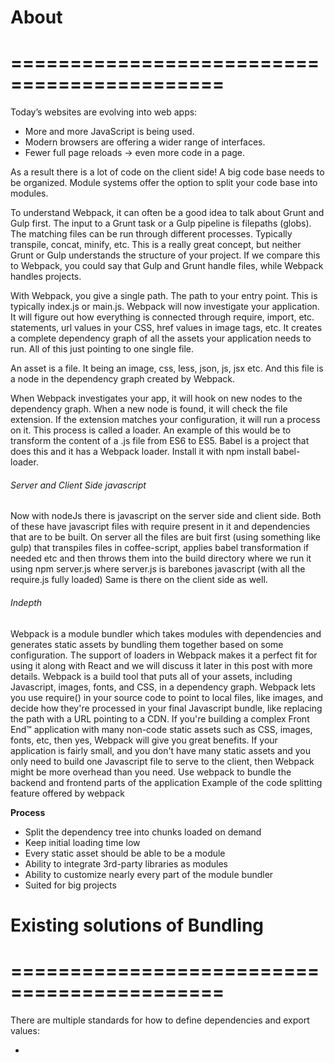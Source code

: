 # About
# ============================================
Today’s websites are evolving into web apps:
- More and more JavaScript is being used.
- Modern browsers are offering a wider range of interfaces.
- Fewer full page reloads → even more code in a page.

As a result there is a lot of code on the client side!
A big code base needs to be organized. Module systems offer the option to split your code base into modules.

To understand Webpack, it can often be a good idea to talk about Grunt and Gulp first. The input to a Grunt task or a Gulp pipeline is filepaths (globs). The matching files can be run through different processes. Typically transpile, concat, minify, etc. This is a really great concept, but neither Grunt or Gulp understands the structure of your project. If we compare this to Webpack, you could say that Gulp and Grunt handle files, while Webpack handles projects.

With Webpack, you give a single path. The path to your entry point. This is typically index.js or main.js. Webpack will now investigate your application. It will figure out how everything is connected through require, import, etc. statements, url values in your CSS, href values in image tags, etc. It creates a complete dependency graph of all the assets your application needs to run. All of this just pointing to one single file.

An asset is a file. It being an image, css, less, json, js, jsx etc. And this file is a node in the dependency graph created by Webpack.

When Webpack investigates your app, it will hook on new nodes to the dependency graph. When a new node is found, it will check the file extension. If the extension matches your configuration, it will run a process on it. This process is called a loader. An example of this would be to transform the content of a .js file from ES6 to ES5. Babel is a project that does this and it has a Webpack loader. Install it with npm install babel-loader.

###### Server and Client Side javascript
Now with nodeJs there is javascript on the server side and client side. Both of these have javascript files with require present in it and dependencies that are to be built.
On server all the files are buit first (using something like gulp) that transpiles files in coffee-script, applies babel transformation if needed etc and then throws them into the build directory where we run it using 
npm server.js 
where server.js is barebones javascript (with all the require.js fully loaded)
Same is there on the client side as well.

###### Indepth
Webpack is a module bundler which takes modules with dependencies and generates static assets by bundling them together based on some configuration.
The support of loaders in Webpack makes it a perfect fit for using it along with React and we will discuss it later in this post with more details.
Webpack is a build tool that puts all of your assets, including Javascript, images, fonts, and CSS, in a dependency graph. Webpack lets you use require() in your source code to point to local files, like images, and decide how they're processed in your final Javascript bundle, like replacing the path with a URL pointing to a CDN.
If you're building a complex Front End™ application with many non-code static assets such as CSS, images, fonts, etc, then yes, Webpack will give you great benefits.
If your application is fairly small, and you don't have many static assets and you only need to build one Javascript file to serve to the client, then Webpack might be more overhead than you need.
Use webpack to bundle the backend and frontend parts of the application
Example of the code splitting feature offered by webpack

**Process**
- Split the dependency tree into chunks loaded on demand
- Keep initial loading time low
- Every static asset should be able to be a module
- Ability to integrate 3rd-party libraries as modules
- Ability to customize nearly every part of the module bundler
- Suited for big projects


# Existing solutions of Bundling
# ============================================
There are multiple standards for how to define dependencies and export values:
- <script>-tag style (without a module system)
- CommonJS
- AMD and some dialects of it
- ES6 modules

###### <script>-tag style
**Javascript is loaded syncronously**
http://www.krux.com/blog/krux-engineers/synchronous-versus-asynchronous-tags-whats-the-big-deal/
http://stackoverflow.com/questions/8996852/load-and-execute-order-of-scripts
This is how you would handle a modularized code base if you didn’t use a module system.
```
<script src="module1.js"></script>
<script src="module2.js"></script>
<script src="libraryA.js"></script>
<script src="module3.js"></script>
```
Modules export an interface to the global object, i. e. the window object. Modules can access the interface of dependencies over the global object.
Common problems
- Conflicts in the global object.
- Order of loading is important.
- Developers have to resolve dependencies of modules/libraries.
- In big projects the list can get really long and difficult to manage.

Once you understand what Webpack does that’s most likely the second question that will come to mind: what possible benefits could this approach have? “Images and CSS? In my JS? What the hell man?”. Well consider this: for a long while we’ve been taught and trained to concatenate all the things into one single file; to be very preserving about our HTTP requests, yada yada.

This has led to one big downside which is that most people nowadays bundle all their assets into one single app.js file that is then included in all the pages. Which means most of the time on any given page you’re loading a ton of assets that aren’t required. And if you aren’t doing that, then you’re most likely including assets by hand on certain pages but not on others, which leads to a big mess of dependency trees to maintain and keep track of: on which pages is this dependency needed already? Which pages do the stylesheets A and B affect?

Neither approaches are right, nor wrong. Consider Webpack a middleground– it’s not just a build system or a bundler, it’s a wicked smart module packing system. Once properly configured, it’ll know more about your stack then even you do, and it’ll know better than you how to best optimize it.

###### Requiring Javascript Files
We graduated to concatenating and minifying our scripts in a build step:
**Old Method of Combining (like we did in rails)**
```
// build-script.js
var scripts = [  
    'jquery.min.js',
    'jquery.some.plugin.js',
    'main.js'
].concat().uglify().writeTo('bundle.js');

// Everything our app needs!
<script src="bundle.js"></script>
```
This still relied on the order of concatenated files. Even worse, the code could only communicate through global variables! The first script declared a global jQuery variable, then jquery.some.plugin.js created a new global, or modified the global jQuery object. Yuck.
Now we use CommonJS or ES6 modules to put our Javascript in a true dependency graph.
The browser doesn't support require(), so we use a build tool to transform the above files into a "bundled" file that the browser can execute properly.

###### Method 1 - CommonJs: synchronous require
This style uses a synchronous require method to load a dependency and return an exported interface. A module can specify exports by adding properties to the exports object or setting the value of module.exports.

```
require("module");
require("../file.js");
exports.doStuff = function() {};
module.exports = someValue;
```

It’s used server-side by node.js.
**Pros**
- Server-side modules can be reused.
- There are already many modules written in this style (npm).
- Very simple and easy to use.
  **Cons**
- Blocking calls do not apply well on networks. Network requests are asynchronous.
- No parallel require of multiple modules

###### Implementations
- node.js - server-side
- browserify
- modules-webmake - compile to one bundle
- wreq - client-side

###### Method 2 - AMD: asynchronous require
Asynchronous Module Definition
Other module systems (for the browser) had problems with the synchronous require (CommonJS) and introduced an asynchronous version (and a way to define modules and exporting values):
```
require(["module", "../file"], function(module, file) { /* ... */ });
define("mymodule", ["dep1", "dep2"], function(d1, d2) {
  return someExportedValue;
});
```
**Pros**
- Fits the asynchronous request style in networks.
- Parallel loading of multiple modules.
  **Cons**
- Coding overhead. More difficult to read and write.
- Seems to be some kind of workaround.
  **Implementations**
- require.js - client-side
- curl - client-side

###### Method 3 - ES6 Modules
ECMAScript 2015 (6th Edition), adds some language constructs to JavaScript, which form another module system.
```
import "jquery";
export function doStuff() {}
module "localModule" {}
```
**Pros**
- Static analysis is easy.
- Future-proof as ES standard.
  **Cons**
- Native browser support will take time.
- Very few modules in this style.

# Indepth Features
# ============================================
###### Chunked Transferring
Modules should be executed on the client, so they must be transferred from the server to the browser.
There are two extremes when transferring modules:
- 1 request per module
- All modules in one request

Both are used in the wild, but both are suboptimal:
- 1 request per module
        Pro: only required modules are transferred
        Con: many requests means much overhead
        Con: slow application startup, because of request latency
- All modules in one request
        Pro: less request overhead, less latency
        Con: not (yet) required modules are transferred too

A more flexible transferring would be better. A compromise between the extremes is better in most cases.
→ While compiling all modules: Split the set of modules into multiple smaller batches (chunks).
This allows for multiple smaller, faster requests. The chunks with modules that are not required initially can be loaded on demand. This speeds up the initial load but still lets you grab more code when it will actually be used.
The “split points” are up to the developer.
→ A big code base is possible!
Note: The idea is from Google’s GWT.
Read more about Code Splitting.

###### Why only JavaScript?
Why should a module system only help the developer with JavaScript? There are many other resources that need to be handled:
- stylesheets
- images
- webfonts
- html for templating

Or translated/processed:
- coffeescript → javascript
- elm → javascript
- less stylesheets → css stylesheets
- jade templates → javascript which generates html
- i18n files → something

This should be as easy as follows. For other file types webpack uses loaders that can understand these and then build the dependecy tree for assets.
```
require("./style.css");
require("./style.less");
require("./template.jade");
require("./image.png");
```

###### All assets are basically treated as modules
What this means more precisely is that instead of building all your Sass files, and optimizing all your images, and including them on one side, then bundling all your modules, and including them on your page on another, you have this:

```
import stylesheet from 'styles/my-styles.scss';
import logo from 'img/my-logo.svg';
import someTemplate from 'html/some-template.html';

console.log(stylesheet); // "body{font-size:12px}"
console.log(logo); // "data:image/svg+xml;base64,PD94bWwgdmVyc2lvmU9Im5[...]"
console.log(someTemplate) // "<html><body><h1>Hello</h1></body></html>"
```
All your assets are considered modules themselves, that can be imported, modified, manipulated, and that ultimately can be packed into your final bundle.
**Start with any files as entry points. Then you can then parse then with respective loaders.**
```
{
  // When you import a .ts file, parse it with Typescript
  test: /\.ts/,
  loader: 'typescript',
},
{
  // When you encounter images, compress them with image-webpack (wrapper around imagemin)
  // and then inline them as data64 URLs
  test: /\.(png|jpg|svg)/,
  loaders: ['url', 'image-webpack'],
},
{
  // When you encounter SCSS files, parse them with node-sass, then pass autoprefixer on them
  // then return the results as a string of CSS
  test: /\.scss/,
  loaders: ['css', 'autoprefixer', 'sass'],
}
```



# Features
# ============================================
**ES6 module support**
Webpack supports ES6 modules and their import and export methods without having to compile them to 
**Supports source maps for easier debugging**
Source maps allow for easier debugging, because they allow you to find the problems within the origin files 
**Built-in hot reloading webserver**
**Supports both CommonJS (npm packages) and AMD**
Webpack supports AMD and CommonJS module styles. It performs clever static analysis on the AST of your code.
**Hot module replacement drastically increases development productivity**
Can create a single bundle or multiple chunks loaded on demand, to reduce initial loading time.
Webpack allows you to split your codebase into **multiple chunks**. Chunks are loaded on demand. This reduces the  initial loading time.
**Rich and flexible plugin infrastructure**
Plugins and loaders are easy to write and allow you to control each step of the build, from loading and compiling 
**Tap into npm's huge module ecosystem**
Using Webpack opens you up to npm, that has over 80k modules of which a great amount work both client-side 
**Mix ES6 AMD and CommonJS**
Webpack supports using all three module types, even in the same file. 
Webpack allows you to require your CSS and images at the top of your JS files. This makes your dependencies clear and reduces HTTP requests by inlining.

# Installing webpack
# ============================================
```
npm i webpack -S
```

# Working
# ============================================
###### Basic Working
Let’s create some modules in JavaScript, using the CommonJs syntax:
**cats.js**
```
var cats = ['dave', 'henry', 'martha'];
module.exports = cats;
```
**app.js (Entry Point)**
```
cats = require('./cats.js');
console.log(cats);
```
Give webpack the entry point (app.js) and specify an output file (app.bundle.js):
```
webpack ./app.js app.bundle.js
```
Webpack will read and analyze the entry point and its dependencies (including transitive dependencies). Then it will bundle them all into app.bundle.js.
**Run the javascript**
```
node app.bundle.js
["dave", "henry", "martha"]
```

###### Configuration
Webpack is a very flexible module bundler. It offers a lot of advanced features, but not all features are exposed via the command-line interface. To gain full access to webpack’s flexibility, we need to create a “configuration file”.
Webpack takes an entry module, reads the entire dependency tree, and bundles it all together as a single file (assuming a simple configuration). We are going to do this for the backend as well. Let's start with this simple config, which tells it to take the entry point src/index.js and generate a file at build/bundle.js.

**Source Code (/src) --> Webpack with Config ---> Bundled Destination (/dist)**

**Create Config File**
```
touch webpack.config.js
```
**webpack.config.js**
```
var webpack = require('webpack');
var path = require('path');

var BUILD_DIR = path.resolve(__dirname, 'src/client/public');
var APP_DIR = path.resolve(__dirname, 'src/client/app');

var config = {
  // Here, entry tells Webpack which files are the entry points of your application. 
  entry: APP_DIR + '/index.jsx',
  output: {
    path: BUILD_DIR,
    filename: 'bundle.js'
  }
};

module.exports = config;
```
**APP_DIR:** holds the directory path of the React application's codebase
**BUILD_DIR:** represents the directory path of the bundle file output.
Instead of the above we can directly use the global ___dir.

###### Entry
name of the top level file or set of files that we want to include in our build, can be a single file or an array of files. In our build, we only pass in our main file (app.js).
If you need multiple bundles for multiple HTML pages you can use the “multiple entry points” feature. It will build multiple bundles at once. Additional chunks can be shared between these entry chunks and modules are only built once.
Entry tells the Webpack where the root module or the starting point is. This can be a String, an Array or an Object. This could confuse you but the different types are used for different purposes. If you have a single starting point (like most apps), you can use any format and the result will be the same.
But, if you want to append multiple files that are NOT dependent on each other, you can use the Array format.
```
// webpack.config.js
module.exports = {
  entry: [ './profile.js', './feed.js' ],
  output: {
    path: 'build',
    filename: '[name].js' // Template based on keys in entry above
  }
};
```

Now, let’s say you have true multi-page application, not a SPA w/ multi-views, but with multiple HTML files (index.html and profile.html). You can then tell Webpack to generate multiple bundles at once by using entry object.
```
// webpack.config.js
module.exports = {
  entry: {
    Profile: './profile.js',
    Feed: './feed.js'
  },
  output: {
    path: 'build',
    filename: '[name].js' // Template based on keys in entry above
  }
};
```

You can also use the Array type entries inside an entry object. For example the below config will generate 3 files: vendor.js that contains three vendor files, an index.js and a profile.js.
```
// webpack.config.js
module.exports = {
  entry: { 
	vendor: ["jquery", "some"],
	Index: './profile.js',
    	Profile: './feed.js'

},
  output: {
    path: 'build',
    filename: '[name].js' // Template based on keys in entry above
  }
};
```

###### output
an object containing your output configuration. In our build, we only specify the filename key (bundle.js) for the name of the file we want Webpack to build.

###### publicPath
```
// Development: Both Server and the image are on localhost
.image { 
  background-image: url(‘./test.png’);
 }

// Production: Server is on Heroku but the image is on a CDN
.image { 
  background-image: url(‘https://someCDN/test.png’);
 }
```

How to specify a directory and pack all the files present in it??????
name-bundle.js

# Resolve
myfile = require('../../mydir/myfile.js') 
but I'd like to write

myfile = require('mydir/myfile.js') 

Resolve is used to find “import” and “require” references that are not immediately available in the current path. For example: how a call to require("../homepage") might be translated to ("../homepage/index.js") or how an import react from 'react' might be interpreted if your node_modules folder is named something else. For more configuration options click here

The resolving process is pretty simple and distinguishes between three types of requests:
```
absolute path: require("/home/me/file"), require("C:\\Home\\me\\file")
relative path: require("../src/file"), require("./file")
module path: require("module"), require("module/lib/file")
```
https://webpack.github.io/docs/resolving.html


**resolve.root**
The directory (absolute path) that contains your modules. May also be an array of directories. This setting should be used to add individual directories to the search path.
```
var path = require('path');
// ...
resolve: {
  root: [
    path.resolve('./app/modules'),
    path.resolve('./vendor/modules')
  ]
}
```

###### resolve.alias
Replace modules with other modules or paths. Expects an object with keys being module names. The value is the new path. It’s similar to a replace but a bit more clever.
Create aliases to import or require certain modules more easily. For example, to alias a bunch of commonly used src/ folders:
```
alias: {
  Utilities: path.resolve(__dirname, 'src/utilities/'),
  Templates: path.resolve(__dirname, 'src/templates/')
}
```
Now, instead of using relative paths when importing like so:
```
import Utility from '../../utilities/utility';
```
you can use the alias:
```
import Utility from 'Utilities/utility';
```
A trailing $ can also be added to the given object's keys to signify an exact match:
```
alias: {
  xyz$: path.resolve(__dirname, 'path/to/file.js')
}
```
which would yield these results:
```
import Test1 from 'xyz'; // Success, file.js is resolved and imported
import Test2 from 'xyz/file.js'; // Error, /path/to/file.js/file.js is invalid
```

###### resolve.modulesDirectories
An array of directory names to be resolved to the current directory as well as its ancestors, and searched for modules. This functions similarly to how node finds “node_modules” directories. For example, if the value is ["mydir"], webpack will look in “./mydir”, “../mydir”, “../../mydir”, etc.

**resolve.fallback**
A directory (or array of directories absolute paths), in which webpack should look for modules that weren’t found in resolve.root or resolve.modulesDirectories.

**resolve.extensions**
An array of extensions that should be used to resolve modules. For example, in order to discover CoffeeScript files, your array should contain the string ".coffee".

###### Resolving an absolute path
We first check if the path points to a directory. For a directory we need to find the main file in this directory. Therefore the main field in the package.json is joined to the path. If there is no package.json or no main field, index is used as filename.

Now that Resolve has an absolute path to a file it attempts to append all extensions (configuration option: resolve.extensions). The first existing file is used as the result.

###### Resolving a relative path
Webpack’s context value is assumed to be the directory of the resource file that contains the require statement. If no resource file is found at Webpack’s context, Resolve’s context configuration option is used as the context directory. (This can occur for entry points or with loader-generated files).
When the resource file is found, its relative path is joined to the context directory and the resulting absolute file is resolved according to “Resolving an absolute path”.

###### Resolving a module path
Module Paths are first searched in node_modules directory.
For example
import "jquery"
For resolving a module Resolve first gathers all search directories for modules from Webpack’s context directory. This process is similar to the node.js resolving process, but the search directories are configurable with the configuration option resolve.modulesDirectories. In addition to this the directories in the configuration option resolve.root are prepended, and directories in the configuration option resolve.fallback are appended.
The module is looked up in each module directory and resolved according to “Resolving an absolute path”. If the first match has no success, the second is tried, and so on.

###### Aliasing
Resolve’s configuration option resolve.alias renames modules.
When trying to “resolve a module path” the module name is matched to the resolve.alias option. When there is a match, the matching module name is replaced with the alias.



# Code Splitting
# ============================================
Webpack has two types of dependencies in its dependency tree: sync and async. Async dependencies act as split points and form a new chunk. After the chunk tree is optimized, a file is emitted for each chunk.

# Loaders
# ============================================
Webpack can only process JavaScript natively, but loaders are used to transform other resources into JavaScript. By doing so, every resource forms a module. 
* Loaders can be chained. They are applied in a pipeline to the resource. The final loader is expected to return JavaScript; each other loader can return source in arbitrary format, which is passed to the next loader.
* Loaders can be synchronous or asynchronous.
* Loaders run in Node.js and can do everything that’s possible there.
* Loaders accept query parameters. This can be used to pass configuration to the loader.
* Loaders can be bound to extensions / RegExps in the configuration.
* Loaders can be published / installed through npm.
* Normal modules can export a loader in addition to the normal main via package.json loader.
* Loaders can access the configuration.
* Plugins can give loaders more features.
* Loaders can emit additional arbitrary files.


**Options**
test: A condition that must be met
exclude: A condition that must not be met
include: An array of paths or files where the imported files will be transformed by the loader
loader: A string of “!” separated loaders
loaders: An array of loaders as string


“When you encounter this kind of file, do this with it”.
**List of Loaders** - http://webpack.github.io/docs/list-of-loaders.html
Webpack only supports JavaScript modules natively, but most people will be using a transpiler for ES2015, CoffeeScript, TypeScript, etc. They can be used in webpack by using loaders. Loaders are special modules webpack uses to ‘load’ other modules (written in another language) into JavaScript (that webpack understands). For example, 
**babel-loader** uses Babel to load ES2015 files. (js(es2015) -> js(strict))
**json-loader** loads JSON files (simply by prepending module.exports = to turn it into a CommonJs module).	
**html-loader** - Exports HTML as string. HTML is minimized when the compiler demands.
**sass-loader** - Use in tandem with the style-loader and css-loader to add the css rules to your document.
**style-loader** - 
**css-loader**
file-loader
url-loader (https://github.com/webpack/url-loader)

Loaders can be chained together. For example yaml-loader converts yaml to json.
**yml -- (yaml-loader) --> json --(json-loader)--> webpack compatible**

```
{
  // When you import a .ts file, parse it with Typescript
  test: /\.ts/,
  loader: 'typescript',
},
{
  // When you encounter images, compress them with image-webpack (wrapper around imagemin)
  // and then inline them as data64 URLs
  test: /\.(png|jpg|svg)/,
  loaders: ['url', 'image-webpack'],
},
{
  // When you encounter SCSS files, parse them with node-sass, then pass autoprefixer on them
  // then return the results as a string of CSS
  test: /\.scss/,
  loaders: ['css', 'autoprefixer', 'sass'],
}
```

###### Transpiling ES205 using Babel Loader
Install babel and the presets
```
 npm install --save-dev babel-core babel-preset-es2015
```
Install **babel-loader**
```
 npm install --save-dev babel-loader
```
Configure Babel to use these presets by adding .babelrc
```
 { "presets": [ "es2015" ] }
```
Modify webpack.config.js to process all .js files using **babel-loader** loader.
```
 module.exports = {
     entry: './src/app.js',
     output: {
         path: './bin',
         filename: 'app.bundle.js',
     },
     module: {
         loaders: [{
             test: /\.js$/,
             exclude: /node_modules/,
             loader: 'babel-loader'
         }]
     }
 }
```
**Install the libraries that are to be used**
Install the libraries you want to use (in this example, jQuery). We are using --save instead of --save-dev this time, as these libraries will be used in runtime. We also use babel-polyfill so that ES2015 APIs are available in older browsers.
```
 npm install --save jquery babel-polyfill
```
**src/app.js**
```
 import 'babel-polyfill';
 import cats from './cats';
 import $ from 'jquery';

 $('<h1>Cats</h1>').appendTo('body');
 const ul = $('<ul></ul>').appendTo('body');
 for (const cat of cats) {
     $('<li></li>').text(cat).appendTo(ul);
 }
```


# Plugins
# ============================================
Plugins are additional node modules that usually work on the resulting bundle.
Webpack features a rich plugin system. Most internal features are based on this plugin system. This allows you to customize webpack for your needs and distribute common plugins as open source.
Plugins work at bundle or chunk level and usually work at the end of the bundle generation process. 

```
const webpack = require('webpack');

module.exports = {
    entry: './src/app.js',
    output: {
        path: './bin',
        filename: 'app.bundle.js',
    },
    module: {
        loaders: [{
            test: /\.js?$/,
            exclude: /node_modules/,
            loader: 'babel-loader',
        }]
    },
    plugins: [
        new webpack.optimize.UglifyJsPlugin({
            compress: {
                warnings: false,
            },
            output: {
                comments: false,
            },
        }),
    ]
}
```
**uglifyJSPlugin** takes the bundle.js and minimizes and obfuscates the contents to decrease the file size.
**extract-text-webpack-plugin** internally uses css-loader and style-loader to gather all the CSS into one place and finally extracts the result into a separate external styles.css file and includes the link to style.css into index.html
**DefinePlugin** allows us to define the NODE_ENV variable as a global variable in the bundling process as if it was defined in one of the scripts. Some modules (e.g. React) relies on it to enable or disable specific features for the current environment (production or development).
**DedupePlugin** removes all the duplicated files (modules imported in more than one module).
**OccurenceOrderPlugin** helps in reducing the file size of the resulting bundle.
**UglifyJsPlugin** minifies and obfuscates the resulting bundle using UglifyJs.


# Babel-Rc
babel-loader uses “presets” configuration to know how to convert ES6 to ES5 and also how to parse React’s JSX to JS. We can pass the configuration via “query” parameter like below:

```
module: {
  loaders: [
    {
      test: /\.jsx?$/,
      exclude: /(node_modules|bower_components)/,
      loader: 'babel',
      query: {
        presets: ['react', 'es2015']
      }
    }
  ]
}
```

However in many projects babel’s configuration can become very large. So instead you can keep those them in babel-loader’s configuration file called .babelrc file. babel-loader will automatically load the .babelrc file if it exists.

```
//webpack.config.js 
module: {
  loaders: [
    {
      test: /\.jsx?$/,
      exclude: /(node_modules|bower_components)/,
      loader: 'babel'
    }
  ]
}


//.bablerc
{
 “presets”: [“react”, “es2015”]
}
```

# Running with Server
# ============================================
###### Method 1 - Running using CLI and API
The above command runs the webpack in the development mode and generates the bundle.js file and its associated map file bundle.js.map in the src/client/public directory.
```
console.log('Hello World!');

// Run in the development environment
./node_modules/.bin/webpack -d

// Run in the production envionment
./node_modules/.bin/webpack -p
```
You can run webpack by simply using webpack command to bundle at appropriate time. This can be done by watching over files using gulp/grunt and then running the command post that using the API.
Following is the **API.**
This file should export the configuration object:
```
module.exports = {
    // configuration
};
```
devTool: enhance debugging by adding meta info for the browser devtools. source-map most detailed at the expense of build speed.
externals: Don't follow/bundle these modules, but request them at runtime from the environment

And the following is the API endpoint.
```
webpack({
    // configuration
}, callback);
```
Following is the **CLI**. If you use the CLI it will read a file webpack.config.js (or the file passed by the --config option). Use this to run:
```
./nod_modules/.bin/webpack
```
The NODE_ENV environment variable and the -p option are used to generate the bundle in production mode, which will apply a number of additional optimizations, for example removing all the debug code from the React library.
```
NODE_ENV=production node_modules/.bin/webpack -p
```
You can also run webpack --watch to make it automatically watch for changes to your files and recompile as needed.
```
./node_modules/.bin/webpack --watch
```

```
webpack <entry> <output>
webpack ./app.js bundle.js
```

**Custom config file**
```
webpack --config example.config.js
```

Specifies a different configuration file to pick up. Use this if you want to specify something different than webpack.config.js, which is the default.


**various options available:**
https://github.com/webpack/docs/wiki/cli
**devtool** - Choose a developer tool to enhance debugging.
**debug** - Switch loaders to debug mode.
**bail** - Report the first error as a hard error instead of tolerating it
**cache** - Cache generated modules and chunks to improve performance for multiple incremental builds. This is enabled by default in watch mode. You can pass false to disable it.
**devServer** - Can be used to configure the behaviour of webpack-dev-server when the webpack config is passed to webpack-dev-server CLI.
**plugins** - Add additional plugins to the compiler
--progress - Display a compilation progress to stderr.
--json - Write JSON to stdout instead of a human readable format.

**Adding it to the index.html file**
```
<!DOCTYPE html>
 <html>
     <head>
         <meta charset="utf-8">
     </head>
     <body>
         <script src="bin/app.bundle.js" charset="utf-8"></script>
     </body>
 </html>
```

###### Webpack Watch mode
With watchmode, Webpack will watch your files and when one of them changes, it will immediately rerun the build and recreate your output file.
Use it via the command line
```
webpack --watch
```

or add it to the config
```
module.exports = {
  entry: "./app.js",
  output: {
    filename: "bundle.js"
  }, 
  watch: true
}
```

**How to enable live reloading of assets?**
webpack cli (webpack-cli) or webpack api (webpack) at barebones is for running just on the files (converting just one file into output). 

In development environment, generally we make changes to our files and want to recompile the assets as the file changes. In the browser, when we now refresh, ew can see the new assets. This is called **live reloading**.
There is another advanced thing that can be done, called hot reloading. Whenever we change assets, along with the files being changed the browser is also updated without any reloading of page. This is called **hot reloading**.


**Remember**, these are just used for development purposes, as in production all the assets will be precompiled and then served. We don't want any other functionality there. We just want to bundle our assets using the webpack command and then serve them using our normal express server.

If you want to implement hot reloading, you need to use the webpack-hot-middleware.

If you are to use with the server then you need to use the webpack-dev-server package. 

Web pack provides an express **middleware** that you can plug into your app to serve up your fronted assets via webpack-dev-server rather than express.static or express/serve-static.  This is a seperate server of webpack that runs just for the purpose of asset serving.

1. If you are using a task runner like grunt or gulp you'll want to use the barebones **webpack-dev-server** API (without the middleware). You can run the server from one of your gulp/grunt tasks, which is solely meant for asset serving.
2. If you use express to host your site: use **webpack-dev-middleware and webpack-hot-middleware**. It will automatically configure all the configuration and integrate seamlessly with your express server. Internally it uses the webpack-dev-server APIs.

###### Method 2 - webpack-dev-middleware API (single server)
The dev server doesnt build files. It just serves.
There is no CLI, but only API.
The webpack-dev-middleware is a small middleware for a connect-based middleware stack. It uses webpack to compile assets in-memory and serve them. When a compilation is running every request to the served webpack assets is blocked until we have a stable bundle.
It is kind of a webpack function that we can use anywhere (and does not rely on webpack.config.js). The api and process is executed there only. We are not running any webpack commands, just that file only.

**noInfo** - Display no info to console (only warnings and errors) (Default: false)
**quiet** - Display nothing to the console (Default: false)
**lazy** - Switch into lazy mode. (Default: false)
**filename** - In lazy mode: Switch request should trigger the compilation.
In most cases this equals the webpack configuration option output.filename.
**watchOptions.aggregateTimeout** - Delay the rebuilt after the first change. Value is a time in ms. (Default: 300)
**watchOptions.poll** (true: use polling)
**number**: use polling with specified interval (Default: undefined)
**publicPath (required)** - The path where to bind the middleware to the server. In most cases this equals the webpack configuration option output.publicPath.
headers. Add custom headers. i. e. { "X-Custom-Header": "yes" }
**stats** - Output options for the stats. See node.js API.
**middleware.invalidate()** - Manually invalidate the compilation. Useful if stuff of the compiler has changed.
**middleware.fileSystem** - A readable (in-memory) filesystem that can access the compiled data.

Now that you have webpack working (config etc. setted up) how do you integrate with actually serving files.
For this we have middlewares that we put. There are couple of middlewares.
Adding the Middleware to the **server.js** file
```
import path from 'path';  
import express from 'express';  
import webpack from 'webpack';  
import webpackMiddleware from 'webpack-dev-middleware';  
import config from './webpack.config.js';

const app = express();  

// Read from config file
const compiler = webpack(config);

// or specify explicitly
const compiler = webpack({
    // configuration
    output: { path: '/' }
});

// Specify the middleware API Settings
app.use(webpackDevMiddleware(compiler, {
    // options
}));

app.use(express.static(__dirname + '/dist'));  
app.get('*', function response(req, res) {  
  res.sendFile(path.join(__dirname, 'dist/index.html'));
});

app.listen(3000);
```
**In production**
In production you dont want these features. Simple, have a conditional statement checking your environment variable, if you’re in a dev environment use the webpack-dev-middleware, if not, use express.static to serve your static assets. 

###### Method 3 - webpack-dev-server CLI and API (dual servers)
Only meant for development purpose. 
“The dev server uses **Webpack’s watch mode**. It also prevents webpack from emitting the resulting files to disk. Instead it keeps and serves the resulting files from memory.” — This means that you will not see the webpack-dev-server build in bundle.js, to see and run the build, you must still run the webpack command.

Please note that webpack-dev-server runs in memory by design. If you want a real bundle, build through webpack. The files are not written in directory.

With Webpack dev server running, you will notice that if you go back to your app and make a change, the browser will automatically refresh (hot-loading).
There are 2 modes: 
- **Watch Modes** - compiler compiles assets as a file is changed.
- **Lazy Mode** - compiler compiles assets on every request end point.

webpack-dev-server is a wrapper over webpack-dev-middleware and contains some additional server layer on top of the barebones middleware.
The webpack-dev-server is a little Node.js Express server, which uses the webpack-dev-middleware to serve a webpack bundle. It also has a little runtime which is connected to the server via Sock.js. 
The server emits information about the compilation state to the client, which reacts to those events. You can choose between different modes, depending on your needs. 
The development server is even better.

The easiest way to use it is with the CLI. In the directory where your webpack.config.js is, run:

node_modules/.bin/webpack-dev-server

npm install webpack-dev-server -g

webpack-dev-server --progress --colors
webpack-dev-server ./webpack.dev.config.js

OPTION 1:

//Install it globally
npm install webpack-dev-server --save

//Use it at the terminal
$ webpack-dev-server --inline --hot

OPTION 2:

// Add it to package.json's script 

“scripts”: {
 “start”: “webpack-dev-server --inline --hot”,
 ...
 }

// Use it by running 
$ npm start

Open browser at:
http://localhost:8080

This binds a small express server on localhost:8080 which serves your static assets as well as the bundle (compiled automatically). It automatically updates the browser page when a bundle is recompiled (SockJS). Open http://localhost:8080/webpack-dev-server/bundle in your browser. The dev server uses webpack’s watch mode. It also prevents webpack from emitting the resulting files to disk. Instead it keeps and serves the resulting files from memory.

**Installing**
```
npm install webpack-dev-server
```

Taking into account the following settings:
```
var path = require("path");
module.exports = {
  entry: {
    app: ["./app/main.js"]
  },
  output: {
    path: path.resolve(__dirname, "build"),
    publicPath: "/assets/",
    filename: "bundle.js"
  }
};
```
You have an app folder with your initial entry point that webpack will bundle into a bundle.js file in the build folder. As we have specified the /assets as the publicPath the assets will be served at this endpoint.

**Running the server using CLI**
This reads the configuration from the webpack.config.js file and starts the server.
```
./node_modules/.bin/webpack-dev-server
```
Options for the server:
    --content-base <file/directory/url/port>: base path for the content.
    --quiet: don’t output anything to the console.
    --no-info: suppress boring information.
    --colors: add some colors to the output.
    --no-colors: don’t use colors in the output.
    --compress: use gzip compression.
    --host <hostname/ip>: hostname or IP. 0.0.0.0 binds to all hosts.
    --port <number>: port.
    --inline: embed the webpack-dev-server runtime into the bundle.
    --hot: adds the HotModuleReplacementPlugin and switch the server to hot mode. Note: make sure you don’t add HotModuleReplacementPlugin twice.
    --hot --inline also adds the webpack/hot/dev-server entry.
    --public: overrides the host and port used in --inline mode for the client (useful for a VM or Docker).
    --lazy: no watching, compiles on request (cannot be combined with --hot).
    --https: serves webpack-dev-server over HTTPS Protocol. Includes a self-signed certificate that is used when serving the requests.
    --cert, --cacert, --key: Paths the certificate files.
    --open: opens the url in default browser (for webpack-dev-server versions > 2.0).
    --history-api-fallback: enables support for history API fallback.
    --client-log-level: controls the console log messages shown in the browser. Use error, warning, info or none.

**Running server using API (using a file)**
Instead of using a command like we executed earlier, we can just run the following server.js file as "node server.js" and this will do the stuff for us.

**server.js**
```
var WebpackDevServer = require("webpack-dev-server");
var webpack = require("webpack");

var compiler = webpack({
  // configuration
});
var server = new WebpackDevServer(compiler, {
  // webpack-dev-server options

  contentBase: "/path/to/directory",
  // Can also be an array, or: contentBase: "http://localhost/",

  hot: true,
  // Enable special support for Hot Module Replacement
  // Page is no longer updated, but a "webpackHotUpdate" message is sent to the content
  // Use "webpack/hot/dev-server" as additional module in your entry point
  // Note: this does _not_ add the `HotModuleReplacementPlugin` like the CLI option does. 

  historyApiFallback: false,
  // Set this as true if you want to access dev server from arbitrary url.
  // This is handy if you are using a html5 router.

  compress: true,
  // Set this if you want to enable gzip compression for assets

  proxy: {
    "**": "http://localhost:9090"
  },
  // Set this if you want webpack-dev-server to delegate a single path to an arbitrary server.
  // Use "**" to proxy all paths to the specified server.
  // This is useful if you want to get rid of 'http://localhost:8080/' in script[src],
  // and has many other use cases (see https://github.com/webpack/webpack-dev-server/pull/127 ).

  setup: function(app) {
    // Here you can access the Express app object and add your own custom middleware to it.
    // For example, to define custom handlers for some paths:
    // app.get('/some/path', function(req, res) {
    //   res.json({ custom: 'response' });
    // });
  },

  // pass [static options](http://expressjs.com/en/4x/api.html#express.static) to inner express server
  staticOptions: {
  },

  clientLogLevel: "info",
  // Control the console log messages shown in the browser when using inline mode. Can be `error`, `warning`, `info` or `none`.

  // webpack-dev-middleware options
  quiet: false,
  noInfo: false,
  lazy: true,
  filename: "bundle.js",
  watchOptions: {
    aggregateTimeout: 300,
    poll: 1000
  },
  // It's a required option.
  publicPath: "/assets/",
  headers: { "X-Custom-Header": "yes" },
  stats: { colors: true }
});
server.listen(8080, "localhost", function() {});
// server.close();
```

**Summary**:
You should not use the webpack-dev-server as the backend server.
You can run two servers side-by-side: The webpack-dev-server and your backend server. In this case you need to teach the webpack-generated assets to make requests to the webpack-dev-server even when running on a HTML-page sent by the backend server. On the other side you need to teach your backend server to generate HTML pages that include script tags that point to assets on the webpack-dev-server. In addition to that you need a connection between the webpack-dev-server and the webpack-dev-server runtime to trigger reloads on recompilation.
* Webpack-dev-server on port 9090
* Backend server on port 8080. This is a separate server.
* generate HTML pages with <script src="/assets/bundle.js">, no need for hardcoding hostnames.
* webpack-dev-server publicPath: '/assets/'
* webpack-dev-server contentBase: {target: 'http://localhost:8080'} // an object with key target
* open http://localhost:9090 on the machine that starts the server, or visit http://<server-ip>:9090 on other machines like mobile phones.


###### webpack-hot-middleware
http://andrewhfarmer.com/webpack-hmr-tutorial/
Hot loading code is a great concept. It makes your workflow a lot smoother. Normally you have to refresh the application and sometimes click your way back to the same state. We spend a lot of time on this, and we should not do that. As I mentioned, Webpack can do some pretty amazing things with its loaders. 

Its is different than Live Reload. **Live reload** is when the browser automatically refreshes the page whenever you make a code change. HMR is faster because it updates code in-place without refreshing.

Hot loading styles is the first we will look at, but before that we have to make our Webpack workflow allow hot loading:
```
npm install webpack-hot-middleware
```
Add to **server.js**
```
import path from 'path';  
import express from 'express';  
import webpack from 'webpack';  
import webpackMiddleware from 'webpack-dev-middleware';  
import webpackHotMiddleware from 'webpack-hot-middleware'; // This line  
import config from './webpack.config.js';

const app = express();  
const compiler = webpack(config);

app.use(express.static(__dirname + '/dist'));  
app.use(webpackMiddleware(compiler);  
app.use(webpackHotMiddleware(compiler)); // And this line  
app.get('*', function response(req, res) {  
  res.sendFile(path.join(__dirname, 'dist/index.html'));
});

app.listen(3000);  
```

# Handling Stylesheets
# ============================================
###### Basic Setup (Inline css Stylesheets)
In the basic setup you can just embed css directly into the JS and dont need to make a separate bundled file. The styles would get rendered easily.
**app/main.css**
```
body {
  background: cornsilk;
}
```

Require it so that webpack can find it.
**app/index.js**
```
require('./main.css');
```

**css**
```
loaders: [
        {
          test: /\.css$/,
          loaders: ['style', 'css'],
          include: paths
        }
]
```
In this case, css-loader gets evaluated first, then style-loader. css-loader will resolve @import and url statements in our CSS files. style-loader deals with require statements in our JavaScript. A similar approach works with CSS preprocessors, like Sass and Less, and their loaders.

###### Basic Setup (Inline scss Stylesheets)
For support of scss add the scss loader and it will start to work
```
{
	test: /\.scss$/,
	loaders: [ 'style', 'css', 'sass' ]
}
```

###### Separate CSS Bundle/Files
Even though we have a nice build set up now, where did all the CSS go? As per our configuration, it has been inlined to JavaScript! Even though this can be convenient during development, it doesn't sound ideal. The current solution doesn't allow us to cache CSS. In some cases we might suffer from a Flash of Unstyled Content (FOUC).
Webpack provides a means to generate a separate CSS bundle. We can achieve this using the ExtractTextPlugin. It comes with overhead during the compilation phase, and it won't work with Hot Module Replacement (HMR) by design. Given we are using it only for production, that won't be a problem.

###### Modular and Contained CSS
Let’s now write a small Button component, it’ll have some SCSS styles, an HTML template, and some behavior. So we’ll install the things we need. We’ll need loaders for Sass and HTML files. Also, as results are piped from one loader to another, we’ll need a CSS loader to handle the results of the Sass loader. Now, once we have our CSS, there are multiple ways to handle them, for now we’ll use a loader called the style-loader which takes a piece of CSS and injects it into the page dynamically.
A short description of CSS Modules is that each CSS file you create has a local scope. Just like a JavaScript module has its local scope. The way it works is:

**App.css**
```
.header {
  color: red;
}
```
**App.js**
```
import styles from './App.css';

export default function (props) {

  return <h1 className={styles.header}>Hello world!</h1>;

};
```
You also have to update the config:
```
import path from 'path';
const config = {  
  ...
  module: {
    loaders: [{
      test: /.js?$/,
      exclude: /node_modules/,
      loader: 'babel'
    }, {
      test: /.css?$/,
      loader: 'style!css?modules&localIdentName=[name]---[local]---[hash:base64:5]'
    }]
  }
};
```

So you only use classes and those classes can be referenced by name when you import the css file. The thing here now is that this .header class is not global. It will only work on JavaScript modules importing the file. This is fantastic news because now you get the power of CSS. :hover, [disabled], media queries, etc. but you reference the rules with JavaScript.

###### CSS loaders with Hot Replacement
First we add a new loader to our project. This makes Webpack understand what CSS is. Specifically it will understand what a url means. It will treat this as any other require, import, etc. statement. But we do not just want to understand CSS, we also want to add it to our page. With npm install style-loader we can add behavior to our CSS loading.
```
import path from 'path';

const config = {

  devtool: 'eval-source-map',

  // We add an entry to connect to the hot loading middleware from
  // the page
  entry: [
    'webpack-hot-middleware/client',
    path.join(__dirname, 'app/main.js')
  ],
  output: {
    path: path.join(__dirname, '/dist/'),
    filename: '[name].js',
    publicPath: '/'
  },

  // This plugin activates hot loading
  plugins: [
    new webpack.HotModuleReplacementPlugin(),
  ],
  module: {
    loaders: [{
      test: /\.js?$/,
      exclude: /node_modules/,
      loader: 'babel'
    }, {
      test: /\.css?$/,
      loader: 'style!css' // This are the loaders
    }]
  }
};
```

In our config we tell Webpack to first run the css-loader and then the style-loader, it reads right to left. The css-loader makes any urls within it part of our dependency graph and the style-loader puts a style tag for the CSS in our HTML.
So now you see that we do not only process files with Webpack, we can create side effects like creating style tags. With the HOT middleware, we can even run these side effects as we change the code of the app. That means every time you change some CSS Webpack will just update the existing style tag on the page, without a refresh.

# Build Performance
# ============================================
Webpack has several caching layers inbuilt. Make sure you don’t do a full rebuild. Webpack has a great caching layer that allows you to keep already compiled modules in memory. There are some tools that help to use it:

###### Comparison
**webpack-dev-server:** Serves all webpack assets from memory. Best performance.
**webpack-dev-middleware**: The same performance as webpack-dev-server for advanced users.
**webpack –watch or watch: true**: Caches stuff but write assets to disk. Ok performance.

###### Get Build Stats
There is an analyse tool which can perform a detailed analysis and provide useful information on how to optimize your build size and performance.
You can generate the required JSON file by running 
```
webpack --profile --json > stats.json
```

Resolve
Perfect SourceMaps are slow.

devtool: "source-map" cannot cache SourceMaps for modules and need to regenerate complete SourceMap for the chunk. It’s something for production.

devtool: "eval-source-map" is really as good as devtool: "source-map", but can cache SourceMaps for modules. It’s much faster for rebuilds.

devtool: "eval-cheap-module-source-map" offers SourceMaps that only maps lines (no column mappings) and are much faster.

devtool: "eval-cheap-source-map" is similar but doesn’t generate SourceMaps for modules (i.e., jsx to js mappings).

devtool: "eval" has the best performance, but it only maps to compiled source code per module. In many cases this is good enough. (Hint: combine it with output.pathinfo: true.)

The UglifyJsPlugin uses SourceMaps to map errors to source code. And SourceMaps are slow. As you should only use this in production, this is fine. If your production build is really slow (or doesn’t finish at all) you can disable it with new UglifyJsPlugin({ sourceMap: false }).

###### Additional Tips
- Only use optimization plugins in production builds.
- Prefetch modules
- Only use resolve.modulesDirectories for nested paths. Most paths should use resolve.root. This can give significant performance gains. 


# Long Term Caching

# Common Chunks Plugin
new webpack.optimize.CommonsChunkPlugin(options)
**options.name or options.names (string|string[])**: The chunk name of the commons chunk. An existing chunk can be selected by passing a name of an existing chunk. If an array of strings is passed this is equal to invoking the plugin multiple times for each chunk name. If omitted and options.async or options.children is set all chunks are used, otherwise options.filename is used as chunk name.
**options.filename (string)**: The filename template for the commons chunk. Can contain the same placeholder as output.filename. If omitted the original filename is not modified (usually output.filename or output.chunkFilename).
options.minChunks (number|Infinity|function(module, count) -> boolean): The minimum number of chunks which need to contain a module before it’s moved into the commons chunk. The number must be greater than or equal 2 and lower than or equal to the number of chunks. Passing Infinity just creates the commons chunk, but moves no modules into it. By providing a function you can add custom logic. (Defaults to the number of chunks)
**options.chunks (string[])**: Select the source chunks by chunk names. The chunk must be a child of the commons chunk. If omitted all entry chunks are selected.
**options.children (boolean)**: If true all children of the commons chunk are selected
**options.async (boolean|string)**: If true a new async commons chunk is created as child of options.name and sibling of options.chunks. It is loaded in parallel with options.chunks. It is possible to change the name of the output file by providing the desired string instead of true.
options.minSize (number): Minimum size of all common module before a commons chunk is created.

# Production Cofig
http://www.christianalfoni.com/articles/2015_04_19_The-ultimate-webpack-setup
-p sets NODE_ENV = “production”
Following are the different modes: 
In production disable sourcemaps
devtool: "eval"

Add swap if webpack gets killed
http://stackoverflow.com/questions/30747314/webpack-uglify-plugin-returns-killed-on-ubuntu
Adding swap
http://stackoverflow.com/questions/17173972/how-do-you-add-swap-to-an-ec2-instance

# Webpack CLI
**Production shortcut -p**
Equals to --optimize-minimize --optimize-occurrence-order
Important: Does not set NODE_ENV to production. You have to do it separately.

**Configuration file --config example.config.js**
Specifies a different configuration file to pick up. Use this if you want to specify something different than webpack.config.js, which is the default.

**--progress**
Display a compilation progress to stderr.

**--display-modules**
Show hidden modules. Modules are hidden from output by default when they live inside directories called 

**--display-exclude**
Exclude modules in the output.

**Development shortcut -d**
Equals to --debug --devtool source-map --output-pathinfo

# Controlling Environment Variables
In your webpack config, there are two options that can affect process.env:
When you specify config.target (see config.target)
When you define the process.env variable via DefinePlugin

Setting using plugin
```
plugins: [
    new webpack.DefinePlugin({"process.env.NODE_ENV": 	JSON.stringify(process.env.NODE_ENV)}),
    new webpack.optimize.DedupePlugin(),
    new webpack.optimize.UglifyJsPlugin(),
    new webpack.optimize.AggressiveMergingPlugin()
  ]
```


# Webpack Server Config
Here we dont need to bundle the additiona libraries.
Don't bundle express. You can't spin up a server in the browser.
For example libraries like express can be skippe.
 I also am seeing this issue, did you ever solve it? I'm targeting node so not sure why I'm getting a warning. I'm using Express 4.13.3.

https://github.com/webpack/webpack/issues/1206
http://jlongster.com/Backend-Apps-with-Webpack--Part-I

# Comparison
# ============================================
###### Grunt and Gulp
Webpack puts your static assets (and source code) in a true dependency graph. Grunt and Gulp are only tools for working with files, and have no concept of a depdency graph.
Whereas grunt and gulp are task runners.

###### Comparing with browserify
Browserify is mainly a tool to transform require() calls that work in Node.js into calls that work in the browser. It's a dependency graph for your source code only. There's some plugins like Parcelify to manage some static assets, but you have go to out of your way to make it work.
Webpack's core idea of a dependency graph is what makes it so powerful and useful.
Traditional Front End programming relies mainly on global variables. CSS rules all exist in a global namespace. Applying CSS rules to elements relies on manually lining up the contents of global strings (selectors) correctly. A hard coded image path is a global, and you can't statically analyze your codebase to find outdated, moved, or deleted images.

# Dev Tools
# ============================================
http://webpack.github.io/docs/webpack-dev-server.html
http://webpack.github.io/docs/webpack-dev-middleware.html

# Resources
# ============================================
https://www.devcasts.io/p/what-is-webpack-and-why-do-you-need-it/
https://web-design-weekly.com/2014/09/24/diving-webpack/
https://blog.madewithlove.be/post/webpack-your-bags/
http://jlongster.com/Backend-Apps-with-Webpack--Part-I
http://dontkry.com/posts/code/single-page-modules-with-webpack.html
https://medium.com/@okonetchnikov/long-term-caching-of-static-assets-with-webpack-1ecb139adb95#.fq5yzka8z
http://blog.xebia.fr/2016/03/08/lazy-loading-avec-webpack-angularjs/
https://blog.risingstack.com/using-react-with-webpack-tutorial/
http://dontkry.com/posts/code/single-page-modules-with-webpack.html